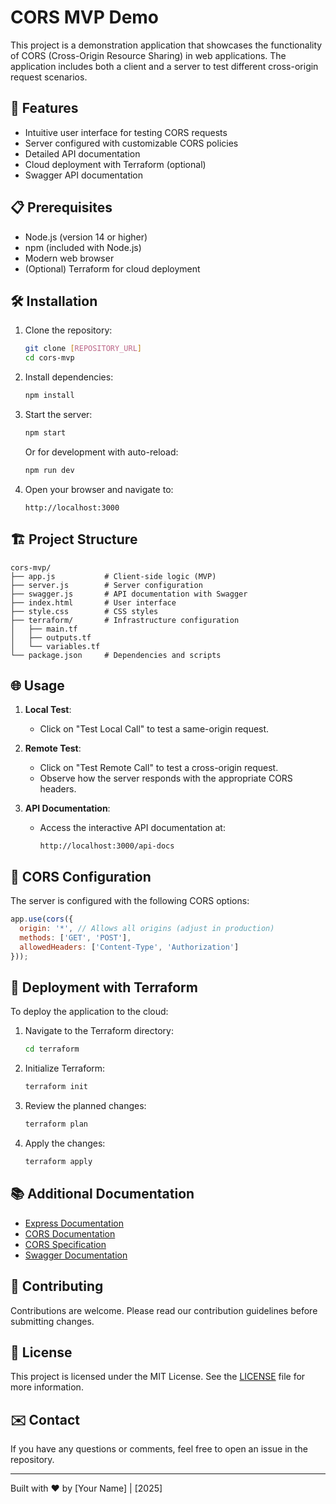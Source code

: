 # CORS MVP Demo

This project is a demonstration application that showcases the functionality of CORS (Cross-Origin Resource Sharing) in web applications. The application includes both a client and a server to test different cross-origin request scenarios.

## 🚀 Features

- Intuitive user interface for testing CORS requests
- Server configured with customizable CORS policies
- Detailed API documentation
- Cloud deployment with Terraform (optional)
- Swagger API documentation

## 📋 Prerequisites

- Node.js (version 14 or higher)
- npm (included with Node.js)
- Modern web browser
- (Optional) Terraform for cloud deployment

## 🛠️ Installation

1. Clone the repository:

   ```bash
   git clone [REPOSITORY_URL]
   cd cors-mvp
   ```

2. Install dependencies:

   ```bash
   npm install
   ```

3. Start the server:

   ```bash
   npm start
   ```

   Or for development with auto-reload:

   ```bash
   npm run dev
   ```

4. Open your browser and navigate to:

   ```text
   http://localhost:3000
   ```

## 🏗️ Project Structure

```text
cors-mvp/
├── app.js           # Client-side logic (MVP)
├── server.js        # Server configuration
├── swagger.js       # API documentation with Swagger
├── index.html       # User interface
├── style.css        # CSS styles
├── terraform/       # Infrastructure configuration
│   ├── main.tf
│   ├── outputs.tf
│   └── variables.tf
└── package.json     # Dependencies and scripts
```

## 🌐 Usage

1. **Local Test**:

   - Click on "Test Local Call" to test a same-origin request.

2. **Remote Test**:

   - Click on "Test Remote Call" to test a cross-origin request.
   - Observe how the server responds with the appropriate CORS headers.

3. **API Documentation**:

   - Access the interactive API documentation at:

     ```text
     http://localhost:3000/api-docs
     ```

## 🔧 CORS Configuration

The server is configured with the following CORS options:

```javascript
app.use(cors({
  origin: '*', // Allows all origins (adjust in production)
  methods: ['GET', 'POST'],
  allowedHeaders: ['Content-Type', 'Authorization']
}));
```

## 🚀 Deployment with Terraform

To deploy the application to the cloud:

1. Navigate to the Terraform directory:

   ```bash
   cd terraform
   ```

2. Initialize Terraform:

   ```bash
   terraform init
   ```

3. Review the planned changes:

   ```bash
   terraform plan
   ```

4. Apply the changes:

   ```bash
   terraform apply
   ```

## 📚 Additional Documentation

- [Express Documentation](https://expressjs.com/)
- [CORS Documentation](https://github.com/expressjs/cors)
- [CORS Specification](https://developer.mozilla.org/en-US/docs/Web/HTTP/CORS)
- [Swagger Documentation](https://swagger.io/docs/)

## 🤝 Contributing

Contributions are welcome. Please read our contribution guidelines before submitting changes.

## 📄 License

This project is licensed under the MIT License. See the [LICENSE](LICENSE) file for more information.

## ✉️ Contact

If you have any questions or comments, feel free to open an issue in the repository.

---

Built with ❤️ by [Your Name] | [2025]
